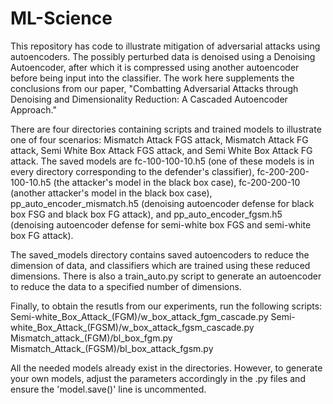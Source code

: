 # ML-Science
This repository has code to illustrate mitigation of adversarial attacks using autoencoders. The possibly perturbed data is denoised using a Denoising Autoencoder, after which it is compressed using another autoencoder before being input into the classifier. The work here supplements the conclusions from our paper, "Combatting Adversarial Attacks through Denoising and Dimensionality Reduction: A Cascaded Autoencoder Approach." 

There are four directories containing scripts and trained models to illustrate one of four scenarios: Mismatch Attack FGS attack, Mismatch Attack FG attack, Semi White Box Attack FGS attack, and Semi White Box Attack FG attack. The saved models are fc-100-100-10.h5 (one of these models is in every directory corresponding to the defender's classifier), fc-200-200-100-10.h5 (the attacker's model in the black box case), fc-200-200-10 (another attacker's model in the black box case), pp_auto_encoder_mismatch.h5 (denoising autoencoder defense for black box FSG and black box FG attack), and pp_auto_encoder_fgsm.h5 (denoising autoencoder defense for semi-white box FGS and semi-white box FG attack). 

The saved_models directory contains saved autoencoders to reduce the dimension of data, and classifiers which are trained using these reduced dimensions. There is also a train_auto.py script to generate an autoencoder to reduce the data to a specified number of dimensions.

Finally, to obtain the resutls from our experiments, run the following scripts: 
Semi-white_Box_Attack_(FGM)/w_box_attack_fgm_cascade.py
Semi-white_Box_Attack_(FGSM)/w_box_attack_fgsm_cascade.py
Mismatch_attack_(FGM)/bl_box_fgm.py
Mismatch_Attack_(FGSM)/bl_box_attack_fgsm.py

All the needed models already exist in the directories. However, to generate your own models, adjust the parameters accordingly in the .py files and ensure the 'model.save()' line is uncommented. 
